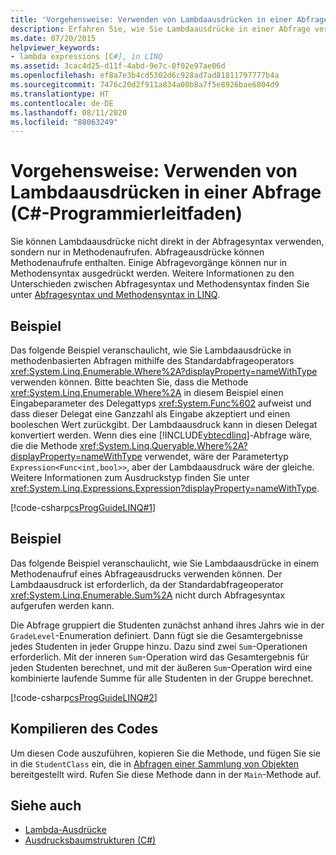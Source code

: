 ```yaml
---
title: 'Vorgehensweise: Verwenden von Lambdaausdrücken in einer Abfrage (C#-Programmierleitfaden)'
description: Erfahren Sie, wie Sie Lambdaausdrücke in einer Abfrage verwenden. Hier finden Sie Codebeispiele und zusätzliche verfügbare Ressourcen.
ms.date: 07/20/2015
helpviewer_keywords:
- lambda expressions [C#], in LINQ
ms.assetid: 3cac4d25-d11f-4abd-9e7c-0f02e97ae06d
ms.openlocfilehash: ef8a7e3b4cd5302d6c928ad7ad81811797777b4a
ms.sourcegitcommit: 7476c20d2f911a834a00b8a7f5e8926bae6804d9
ms.translationtype: HT
ms.contentlocale: de-DE
ms.lasthandoff: 08/11/2020
ms.locfileid: "88063249"
---
```

# <a name="how-to-use-lambda-expressions-in-a-query-c-programming-guide"></a>Vorgehensweise: Verwenden von Lambdaausdrücken in einer Abfrage (C#-Programmierleitfaden)
Sie können Lambdaausdrücke nicht direkt in der Abfragesyntax verwenden, sondern nur in Methodenaufrufen. Abfrageausdrücke können Methodenaufrufe enthalten. Einige Abfragevorgänge können nur in Methodensyntax ausgedrückt werden. Weitere Informationen zu den Unterschieden zwischen Abfragesyntax und Methodensyntax finden Sie unter [Abfragesyntax und Methodensyntax in LINQ](../concepts/linq/query-syntax-and-method-syntax-in-linq.md).  
  
## <a name="example"></a>Beispiel  
 Das folgende Beispiel veranschaulicht, wie Sie Lambdaausdrücke in methodenbasierten Abfragen mithilfe des Standardabfrageoperators <xref:System.Linq.Enumerable.Where%2A?displayProperty=nameWithType> verwenden können. Bitte beachten Sie, dass die Methode <xref:System.Linq.Enumerable.Where%2A> in diesem Beispiel einen Eingabeparameter des Delegattyps <xref:System.Func%602> aufweist und dass dieser Delegat eine Ganzzahl als Eingabe akzeptiert und einen booleschen Wert zurückgibt. Der Lambdaausdruck kann in diesen Delegat konvertiert werden. Wenn dies eine [!INCLUDE[vbtecdlinq](~/includes/vbtecdlinq-md.md)]-Abfrage wäre, die die Methode <xref:System.Linq.Queryable.Where%2A?displayProperty=nameWithType> verwendet, wäre der Parametertyp `Expression<Func<int,bool>>`, aber der Lambdaausdruck wäre der gleiche. Weitere Informationen zum Ausdruckstyp finden Sie unter <xref:System.Linq.Expressions.Expression?displayProperty=nameWithType>.  
  
 [!code-csharp[csProgGuideLINQ#1](~/samples/snippets/csharp/VS_Snippets_VBCSharp/csProgGuideLINQ/CS/csrefLINQHowTos.cs#1)]  
  
## <a name="example"></a>Beispiel  
 Das folgende Beispiel veranschaulicht, wie Sie Lambdaausdrücke in einem Methodenaufruf eines Abfrageausdrucks verwenden können. Der Lambdaausdruck ist erforderlich, da der Standardabfrageoperator <xref:System.Linq.Enumerable.Sum%2A> nicht durch Abfragesyntax aufgerufen werden kann.  
  
 Die Abfrage gruppiert die Studenten zunächst anhand ihres Jahrs wie in der `GradeLevel`-Enumeration definiert. Dann fügt sie die Gesamtergebnisse jedes Studenten in jeder Gruppe hinzu. Dazu sind zwei `Sum`-Operationen erforderlich. Mit der inneren `Sum`-Operation wird das Gesamtergebnis für jeden Studenten berechnet, und mit der äußeren `Sum`-Operation wird eine kombinierte laufende Summe für alle Studenten in der Gruppe berechnet.  
  
 [!code-csharp[csProgGuideLINQ#2](~/samples/snippets/csharp/VS_Snippets_VBCSharp/csProgGuideLINQ/CS/csrefLINQHowTos.cs#2)]  
  
## <a name="compiling-the-code"></a>Kompilieren des Codes  
 Um diesen Code auszuführen, kopieren Sie die Methode, und fügen Sie sie in die `StudentClass` ein, die in [Abfragen einer Sammlung von Objekten](../../linq/query-a-collection-of-objects.md) bereitgestellt wird. Rufen Sie diese Methode dann in der `Main`-Methode auf.
  
## <a name="see-also"></a>Siehe auch

- [Lambda-Ausdrücke](../../language-reference/operators/lambda-expressions.md)
- [Ausdrucksbaumstrukturen (C#)](../concepts/expression-trees/index.md)
